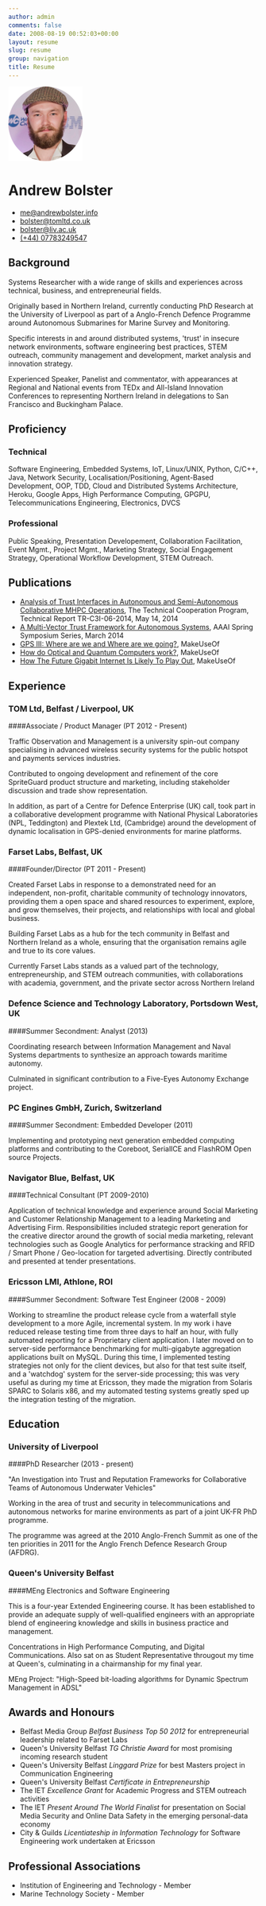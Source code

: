 ```yaml
---
author: admin
comments: false
date: 2008-08-19 00:52:03+00:00
layout: resume
slug: resume
group: navigation
title: Resume
---
```

![](/img/bolster.png)

# Andrew Bolster

 * [me@andrewbolster.info](mailto:me@andrewbolster.info)
 * [bolster@tomltd.co.uk](mailto:bolster@tomltd.co.uk)
 * [bolster@liv.ac.uk](mailto:bolster@liv.ac.uk)
 * [(+44) 07783249547](tel:+447783249547)

## Background

Systems Researcher with a wide range of skills and experiences across technical, business, and entrepreneurial fields. 

Originally based in Northern Ireland, currently conducting PhD Research at the University of Liverpool as part of a Anglo-French Defence Programme around Autonomous Submarines for Marine Survey and Monitoring.

Specific interests in and around distributed systems, 'trust' in insecure network environments, software engineering best practices, STEM outreach, community management and development, market analysis and innovation strategy.

Experienced Speaker, Panelist and commentator, with appearances at Regional and National events from TEDx and All-Island Innovation Conferences to representing Northern Ireland in delegations to San Francisco and Buckingham Palace.


## Proficiency

### Technical

Software Engineering, Embedded Systems, IoT, Linux/UNIX, Python, C/C++, Java, Network Security, Localisation/Positioning, Agent-Based Development, OOP, TDD, Cloud and Distributed Systems Architecture, Heroku, Google Apps, High Performance Computing, GPGPU, Telecommunications Engineering, Electronics, DVCS

### Professional

Public Speaking, Presentation Developement, Collaboration Facilitation, Event Mgmt., Project Mgmt., Marketing Strategy, Social Engagement Strategy, Operational Workflow Development, STEM Outreach.

## Publications
* [Analysis of Trust Interfaces in Autonomous and Semi-Autonomous Collaborative MHPC Operations](), The Technical Cooperation Program, Technical Report TR-C3I-06-2014, May 14, 2014
* [A Multi-Vector Trust Framework for Autonomous Systems](http://www.aaai.org/ocs/index.php/SSS/SSS14/paper/view/7697), AAAI Spring Symposium Series, March 2014
*  [GPS III: Where are we and Where are we going?](http://www.makeuseof.com/tag/gps-iii-going/), MakeUseOf
*  [How do Optical and Quantum Computers work?](http://www.makeuseof.com/tag/optical-quantum-computers-work/), MakeUseOf
*  [How The Future Gigabit Internet Is Likely To Play Out](http://www.makeuseof.com/tag/future-gigabit-internet-likely-play/), MakeUseOf

## Experience

### TOM Ltd, Belfast / Liverpool, UK

####Associate / Product Manager (PT 2012 - Present)

Traffic Observation and Management is a university spin-out company specialising in advanced wireless security systems for the public hotspot and payments services industries.

Contributed to ongoing development and refinement of the core SpriteGuard product structure and marketing, including stakeholder discussion and trade show representation.

In addition, as part of a Centre for Defence Enterprise (UK) call, took part in a collaborative development programme with National Physical Laboratories (NPL, Teddington) and Plextek Ltd, (Cambridge) around the development of dynamic localisation in GPS-denied environments for marine platforms.

### Farset Labs, Belfast, UK

####Founder/Director (PT 2011 - Present)

Created Farset Labs in response to a demonstrated need for an independent, non-profit, charitable community of technology innovators, providing them a open space and shared resources to experiment, explore, and grow themselves, their projects, and relationships with local and global business. 

Building Farset Labs as a hub for the tech community in Belfast and Northern Ireland as a whole, ensuring that the organisation remains agile and true to its core values.

Currently Farset Labs stands as a valued part of the technology, entrepreneurship, and STEM outreach communities, with collaborations with academia, government, and the private sector across Northern Ireland

### Defence Science and Technology Laboratory, Portsdown West, UK

####Summer Secondment: Analyst (2013) 

Coordinating research between Information Management and Naval Systems departments to synthesize an approach towards maritime autonomy.

Culminated in significant contribution to a Five-Eyes Autonomy Exchange project.

### PC Engines GmbH, Zurich, Switzerland

####Summer Secondment: Embedded Developer (2011)

Implementing and prototyping next generation embedded computing platforms and contributing to the Coreboot, SerialICE and FlashROM Open source Projects.

### Navigator Blue, Belfast, UK

####Technical Consultant (PT 2009-2010)

Application of technical knowledge and experience around Social Marketing and Customer Relationship Management to a leading Marketing and Advertising Firm. Responsibilities included strategic report generation for the creative director around the growth of social media marketing, relevant technologies such as Google Analytics for performance stracking and RFID / Smart Phone / Geo-location for targeted advertising. Directly contributed and presented at tender presentations.

### Ericsson LMI, Athlone, ROI

####Summer Secondment: Software Test Engineer (2008 - 2009)

Working to streamline the product release cycle from a waterfall style development to a more Agile, incremental system. In my work i have reduced release testing time from three days to half an hour, with fully automated reporting for a Proprietary client application. I later moved on to server-side performance benchmarking for multi-gigabyte aggregation applications built on MySQL. During this time, I implemented testing strategies not only for the client devices, but also for that test suite itself, and a 'watchdog' system for the server-side processing; this was very useful as during my time at Ericsson, they made the migration from Solaris SPARC to Solaris x86, and my automated testing systems greatly sped up the integration testing of the migration.

## Education

### University of Liverpool

####PhD Researcher (2013 - present)

"An Investigation into Trust and Reputation Frameworks for Collaborative Teams of Autonomous Underwater Vehicles"

Working in the area of trust and security in telecommunications and autonomous networks for marine environments as part of a joint UK-FR PhD programme.

The programme was agreed at the 2010 Anglo-French Summit as one of the ten priorities in 2011 for the Anglo French Defence Research Group (AFDRG).

### Queen's University Belfast

####MEng Electronics and Software Engineering

This is a four-year Extended Engineering course. It has been established to provide an adequate supply of well-qualified engineers with an appropriate blend of engineering knowledge and skills in business practice and management.

Concentrations in High Performance Computing, and Digital Communications. Also sat on as Student Representative througout my time at Queen's, culminating in a chairmanship for my final year.

MEng Project: "High-Speed bit-loading algorithms for Dynamic Spectrum Management in ADSL"


## Awards and Honours

* Belfast Media Group *Belfast Business Top 50 2012* for entrepreneurial leadership related to Farset Labs
* Queen's University Belfast *TG Christie Award* for most promising incoming research student
* Queen's University Belfast *Linggard Prize* for best Masters project in Communication Engineering
* Queen's University Belfast *Certificate in Entrepreneurship*
* The IET *Excellence Grant* for Academic Progress and STEM outreach activities
* The IET *Present Around The World Finalist* for presentation on Social Media Security and Online Data Safety in the emerging personal-data economy
* City & Guilds *Licentiateship in Information Technology* for Software Engineering work undertaken at Ericsson

## Professional Associations

* Institution of Engineering and Technology - Member
* Marine Technology Society - Member
